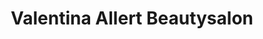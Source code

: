 ---
title: "Valentina Allert Beautysalon"
url: /landshut/valentina-allert-beautysalon/
shop: Kosmetik
---
